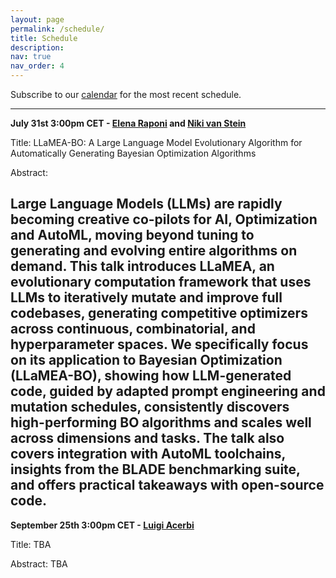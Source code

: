 ```yaml
---
layout: page
permalink: /schedule/
title: Schedule
description: 
nav: true
nav_order: 4
---
```



Subscribe to our [calendar](https://calendar.google.com/calendar/u/2?cid=YXV0b21sc2VtaW5hckBnbWFpbC5jb20) for the most recent schedule.

---------

**July 31st 3:00pm CET - [Elena Raponi](https://www.universiteitleiden.nl/en/staffmembers/elena-raponi/publications#tab-1) and [Niki van Stein](https://www.universiteitleiden.nl/en/staffmembers/niki-van-stein#tab-1)**

Title: LLaMEA-BO: A Large Language Model Evolutionary Algorithm for Automatically Generating Bayesian Optimization Algorithms

Abstract: 

Large Language Models (LLMs) are rapidly becoming creative co-pilots for AI, Optimization and AutoML, moving beyond tuning to generating and evolving entire algorithms on demand. This talk introduces LLaMEA, an evolutionary computation framework that uses LLMs to iteratively mutate and improve full codebases, generating competitive optimizers across continuous, combinatorial, and hyperparameter spaces. We specifically focus on its application to Bayesian Optimization (LLaMEA-BO), showing how LLM-generated code, guided by adapted prompt engineering and mutation schedules, consistently discovers high-performing BO algorithms and scales well across dimensions and tasks. The talk also covers integration with AutoML toolchains, insights from the BLADE benchmarking suite, and offers practical takeaways with open-source code.
---------

**September 25th 3:00pm CET - [Luigi Acerbi](https://lacerbi.github.io/)**

Title: TBA

Abstract: TBA 


